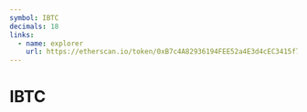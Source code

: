 ```yaml
---
symbol: IBTC
decimals: 18
links:
  - name: explorer
    url: https://etherscan.io/token/0xB7c4A82936194FEE52a4E3d4cEC3415f74507532
---
```


# IBTC

